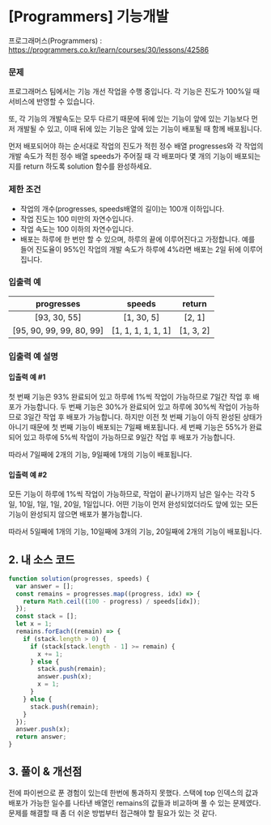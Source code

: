 # [Programmers] 기능개발

프로그래머스(Programmers) : https://programmers.co.kr/learn/courses/30/lessons/42586

### 문제

프로그래머스 팀에서는 기능 개선 작업을 수행 중입니다. 각 기능은 진도가 100%일 때 서비스에 반영할 수 있습니다.

또, 각 기능의 개발속도는 모두 다르기 때문에 뒤에 있는 기능이 앞에 있는 기능보다 먼저 개발될 수 있고, 이때 뒤에 있는 기능은 앞에 있는 기능이 배포될 때 함께 배포됩니다.

먼저 배포되어야 하는 순서대로 작업의 진도가 적힌 정수 배열 progresses와 각 작업의 개발 속도가 적힌 정수 배열 speeds가 주어질 때 각 배포마다 몇 개의 기능이 배포되는지를 return 하도록 solution 함수를 완성하세요.

### 제한 조건

- 작업의 개수(progresses, speeds배열의 길이)는 100개 이하입니다.
- 작업 진도는 100 미만의 자연수입니다.
- 작업 속도는 100 이하의 자연수입니다.
- 배포는 하루에 한 번만 할 수 있으며, 하루의 끝에 이루어진다고 가정합니다. 예를 들어 진도율이 95%인 작업의 개발 속도가 하루에 4%라면 배포는 2일 뒤에 이루어집니다.

### 입출력 예

|        progresses        |       speeds       |  return   |
| :----------------------: | :----------------: | :-------: |
|       [93, 30, 55]       |     [1, 30, 5]     |  [2, 1]   |
| [95, 90, 99, 99, 80, 99] | [1, 1, 1, 1, 1, 1] | [1, 3, 2] |

### 입출력 예 설명

#### 입출력 예 #1

첫 번째 기능은 93% 완료되어 있고 하루에 1%씩 작업이 가능하므로 7일간 작업 후 배포가 가능합니다.
두 번째 기능은 30%가 완료되어 있고 하루에 30%씩 작업이 가능하므로 3일간 작업 후 배포가 가능합니다. 하지만 이전 첫 번째 기능이 아직 완성된 상태가 아니기 때문에 첫 번째 기능이 배포되는 7일째 배포됩니다.
세 번째 기능은 55%가 완료되어 있고 하루에 5%씩 작업이 가능하므로 9일간 작업 후 배포가 가능합니다.

따라서 7일째에 2개의 기능, 9일째에 1개의 기능이 배포됩니다.

#### 입출력 예 #2

모든 기능이 하루에 1%씩 작업이 가능하므로, 작업이 끝나기까지 남은 일수는 각각 5일, 10일, 1일, 1일, 20일, 1일입니다. 어떤 기능이 먼저 완성되었더라도 앞에 있는 모든 기능이 완성되지 않으면 배포가 불가능합니다.

따라서 5일째에 1개의 기능, 10일째에 3개의 기능, 20일째에 2개의 기능이 배포됩니다.

## 2. 내 소스 코드

```javascript
function solution(progresses, speeds) {
  var answer = [];
  const remains = progresses.map((progress, idx) => {
    return Math.ceil((100 - progress) / speeds[idx]);
  });
  const stack = [];
  let x = 1;
  remains.forEach((remain) => {
    if (stack.length > 0) {
      if (stack[stack.length - 1] >= remain) {
        x += 1;
      } else {
        stack.push(remain);
        answer.push(x);
        x = 1;
      }
    } else {
      stack.push(remain);
    }
  });
  answer.push(x);
  return answer;
}
```

## 3. 풀이 & 개선점

전에 파이썬으로 푼 경험이 있는데 한번에 통과하지 못했다. 스택에 top 인덱스의 값과 배포가 가능한 일수를 나타낸 배열인 remains의 값들과 비교하며 풀 수 있는 문제였다.
문제를 해결할 때 좀 더 쉬운 방법부터 접근해야 할 필요가 있는 것 같다.
